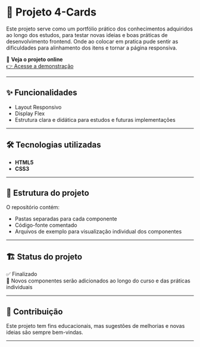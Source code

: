 # 🚀 Projeto 4-Cards

Este projeto serve como um portfólio prático dos conhecimentos adquiridos ao longo dos estudos, para testar novas ideias e boas práticas de desenvolvimento frontend. Onde ao colocar em pratica pude sentir as dificuldades para alinhamento dos itens e tornar a página responsiva.

🔗 **Veja o projeto online**  
[👉 Acesse a demonstração](https://biellzindev.github.io/4-Cards/)

---

## ✨ Funcionalidades

- Layout Responsivo
- Display Flex
- Estrutura clara e didática para estudos e futuras implementações

---

## 🛠️ Tecnologias utilizadas

- **HTML5**
- **CSS3**

---

## 📂 Estrutura do projeto

O repositório contém:
- Pastas separadas para cada componente
- Código-fonte comentado
- Arquivos de exemplo para visualização individual dos componentes

---

## 🏗️ Status do projeto

✅ Finalizado  
🔄 Novos componentes serão adicionados ao longo do curso e das práticas individuais

---

## 🤝 Contribuição

Este projeto tem fins educacionais, mas sugestões de melhorias e novas ideias são sempre bem-vindas.

---

